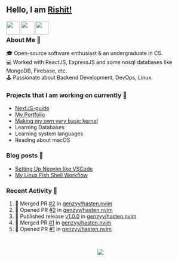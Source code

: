 ## Hello, I am [Rishit!](https://portfolio-genzyy.vercel.app/)

<a href="https://www.linkedin.com/in/rishit-pandey/" target="_blank">
    <img align="left" width="36px" src="https://img.icons8.com/fluency/48/000000/linkedin.png"/>
</a>

<a href="mailto:rishpandey8097@gmail.com" target="_blank">
    <img align="left" width="36px" src="https://img.icons8.com/plasticine/48/000000/gmail-new.png"/>
</a>

<a href="https://drive.google.com/file/d/1qCkZMKmikRYXOyqVC-taDFac7ZNDlGWe/view?usp=sharing" target="_blank">
    <img align="left" width="36px" src="https://img.icons8.com/external-itim2101-lineal-color-itim2101/64/000000/external-resume-human-resources-itim2101-lineal-color-itim2101.png"/>
</a>

<br />

### About Me 🚀

🎓 Open-source software enthusiast & an undergraduate in CS. <br />
💻 Worked with ReactJS, ExpressJS and some nosql databases like MongoDB, Firebase, etc. <br />
🕹️ Passionate about Backend Development, DevOps, Linux. <br />

### Projects that I am working on currently 🚧

- [NextJS-guide](https://github.com/genzyy/NextJS-guide)
- [My Portfolio](https://github.com/genzyy/next-portfolio)
- [Making my own very basic kernel](https://github.com/genzyy/rust_os)
- Learning Databases
- Learning system languages
- Reading about macOS

### Blog posts 📗

<!-- BLOG-POST-LIST:START -->
- [Setting Up Neovim like VSCode](https://dev.to/rishitpandey/setting-up-neovim-like-vscode-j8h)
- [My Linux Fish Shell Workflow](https://dev.to/rishitpandey/my-linux-fish-shell-workflow-28lk)
<!-- BLOG-POST-LIST:END -->

### Recent Activity 👀

<!--START_SECTION:activity-->
1. 🎉 Merged PR [#2](https://github.com/genzyy/hasten.nvim/pull/2) in [genzyy/hasten.nvim](https://github.com/genzyy/hasten.nvim)
2. 💪 Opened PR [#2](https://github.com/genzyy/hasten.nvim/pull/2) in [genzyy/hasten.nvim](https://github.com/genzyy/hasten.nvim)
3. 🚀 Published release [v1.0.0](https://github.com/genzyy/hasten.nvim/releases/tag/v1.0.0) in [genzyy/hasten.nvim](https://github.com/genzyy/hasten.nvim)
4. 🎉 Merged PR [#1](https://github.com/genzyy/hasten.nvim/pull/1) in [genzyy/hasten.nvim](https://github.com/genzyy/hasten.nvim)
5. 💪 Opened PR [#1](https://github.com/genzyy/hasten.nvim/pull/1) in [genzyy/hasten.nvim](https://github.com/genzyy/hasten.nvim)
<!--END_SECTION:activity-->
<br />

<p align="center">
  <img src="https://github-readme-stats.vercel.app/api?username=genzyy&show_icons=true&theme=radical&count_private=true&line_height=27">
</p>
